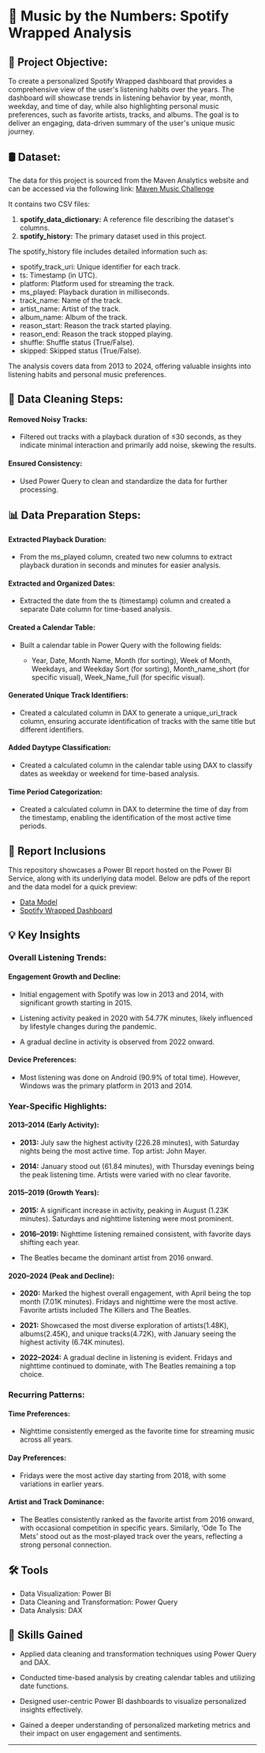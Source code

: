# 🎼 Music by the Numbers: Spotify Wrapped Analysis  


## 🎯 Project Objective:

To create a personalized Spotify Wrapped dashboard that provides a comprehensive view of the user's listening habits over the years. The dashboard will showcase trends in listening behavior by year, month, weekday, and time of day, while also highlighting personal music preferences, such as favorite artists, tracks, and albums. The goal is to deliver an engaging, data-driven summary of the user's unique music journey.

## 🛢 Dataset:

The data for this project is sourced from the Maven Analytics website and can be accessed via the following link:
[Maven Music Challenge](https://mavenanalytics.io/challenges/maven-music-challenge/e161353d-9967-4297-869c-505de168e610)

It contains two CSV files:

1. **spotify_data_dictionary:** A reference file describing the dataset's columns.
2. **spotify_history:** The primary dataset used in this project.

The spotify_history file includes detailed information such as:

- spotify_track_uri: Unique identifier for each track.
- ts: Timestamp (in UTC).
- platform: Platform used for streaming the track.
- ms_played: Playback duration in milliseconds.
- track_name: Name of the track.
- artist_name: Artist of the track.
- album_name: Album of the track.
- reason_start: Reason the track started playing.
- reason_end: Reason the track stopped playing.
- shuffle: Shuffle status (True/False).
- skipped: Skipped status (True/False).

The analysis covers data from 2013 to 2024, offering valuable insights into listening habits and personal music preferences.

## 🧹️ Data Cleaning Steps:

#### Removed Noisy Tracks:

- Filtered out tracks with a playback duration of ≤30 seconds, as they indicate minimal interaction and primarily add noise, skewing the results.

#### Ensured Consistency:

- Used Power Query to clean and standardize the data for further processing.

## 📊 Data Preparation Steps:

#### Extracted Playback Duration:

- From the ms_played column, created two new columns to extract playback duration in seconds and minutes for easier analysis.

#### Extracted and Organized Dates:

- Extracted the date from the ts (timestamp) column and created a separate Date column for time-based analysis.

#### Created a Calendar Table:

- Built a calendar table in Power Query with the following fields:

  - Year, Date, Month Name, Month (for sorting), Week of Month, Weekdays, and Weekday Sort (for sorting), Month_name_short (for specific visual), Week_Name_full (for specific visual).

#### Generated Unique Track Identifiers:

- Created a calculated column in DAX to generate a unique_uri_track column, ensuring accurate identification of tracks with the same title but different identifiers.

#### Added Daytype Classification:

- Created a calculated column in the calendar table using DAX to classify dates as weekday or weekend for time-based analysis.

#### Time Period Categorization:

- Created a calculated column in DAX to determine the time of day from the timestamp, enabling the identification of the most active time periods.

## 📑 Report Inclusions

This repository showcases a Power BI report hosted on the Power BI Service, along with its underlying data model. Below are pdfs of the report and the data model for a quick preview:

- [Data Model](https://github.com/Joyeta16/Spotify-Wrapped-Overview/blob/main/Spotify%20Data%20Modelling.pdf)
- [Spotify Wrapped Dashboard](https://github.com/Joyeta16/Spotify-Wrapped-Overview/blob/main/Spotify%20Dashboard.pdf)


## 💡 Key Insights

### Overall Listening Trends:

#### Engagement Growth and Decline:

- Initial engagement with Spotify was low in 2013 and 2014, with significant growth starting in 2015.

- Listening activity peaked in 2020 with 54.77K minutes, likely influenced by lifestyle changes during the pandemic.

- A gradual decline in activity is observed from 2022 onward.  

#### Device Preferences:

- Most listening was done on Android (90.9% of total time). However, Windows was the primary platform in 2013 and 2014.

### Year-Specific Highlights:  

#### 2013–2014 (Early Activity):

- **2013:** July saw the highest activity (226.28 minutes), with Saturday nights being the most active time. Top artist: John Mayer.

- **2014:** January stood out (61.84 minutes), with Thursday evenings being the peak listening time. Artists were varied with no clear favorite.

#### 2015–2019 (Growth Years):

- **2015:** A significant increase in activity, peaking in August (1.23K minutes). Saturdays and nighttime listening were most prominent.

- **2016–2019:** Nighttime listening remained consistent, with favorite days shifting each year.

- The Beatles became the dominant artist from 2016 onward.

#### 2020–2024 (Peak and Decline):

- **2020:** Marked the highest overall engagement, with April being the top month (7.01K minutes). Fridays and nighttime were the most active. Favorite artists included The Killers and The Beatles.

- **2021:** Showcased the most diverse exploration of artists(1.48K), albums(2.45K), and unique tracks(4.72K), with January seeing the highest activity (6.74K minutes).

- **2022–2024:** A gradual decline in listening is evident. Fridays and nighttime continued to dominate, with The Beatles remaining a top choice.

### Recurring Patterns:

#### Time Preferences:

- Nighttime consistently emerged as the favorite time for streaming music across all years.

#### Day Preferences:

- Fridays were the most active day starting from 2018, with some variations in earlier years.

#### Artist and Track Dominance:

- The Beatles consistently ranked as the favorite artist from 2016 onward, with occasional competition in specific years. Similarly, ‘Ode To The Mets’ stood out as the most-played track over the years, reflecting a strong personal connection.  

## 🛠️ Tools

- Data Visualization: Power BI
- Data Cleaning and Transformation: Power Query
- Data Analysis: DAX

## 🧠 Skills Gained

- Applied data cleaning and transformation techniques using Power Query and DAX.

- Conducted time-based analysis by creating calendar tables and utilizing date functions.

- Designed user-centric Power BI dashboards to visualize personalized insights effectively.

- Gained a deeper understanding of personalized marketing metrics and their impact on user engagement and sentiments.

---



